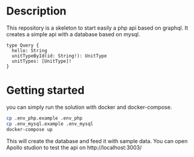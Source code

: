 # Description

This repository is a skeleton to start easily a php api based on graphql.
It creates a simple api with a database based on mysql.

```gql
type Query {
  hello: String
  unitTypeById(id: String!): UnitType
  unitTypes: [UnitType]!
}
```

# Getting started

you can simply run the solution with docker and docker-compose.

```bash
cp .env_php.example .env_php
cp .env_mysql.example .env_mysql
docker-compose up
```

This will create the database and feed it with sample data. You can open Apollo studion to test the api on http://localhost:3003/
